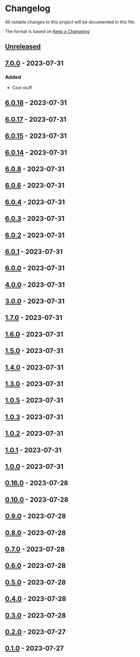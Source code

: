 # Changelog

All notable changes to this project will be documented in this file.

The format is based on [Keep a Changelog](https://keepachangelog.com/en/1.0.0/)

## [Unreleased]

## [7.0.0] - 2023-07-31

### Added

-   Cool stuff

## [6.0.18] - 2023-07-31

## [6.0.17] - 2023-07-31

## [6.0.15] - 2023-07-31

## [6.0.14] - 2023-07-31

## [6.0.8] - 2023-07-31

## [6.0.6] - 2023-07-31

## [6.0.4] - 2023-07-31

## [6.0.3] - 2023-07-31

## [6.0.2] - 2023-07-31

## [6.0.1] - 2023-07-31

## [6.0.0] - 2023-07-31

## [4.0.0] - 2023-07-31

## [3.0.0] - 2023-07-31

## [1.7.0] - 2023-07-31

## [1.6.0] - 2023-07-31

## [1.5.0] - 2023-07-31

## [1.4.0] - 2023-07-31

## [1.3.0] - 2023-07-31

## [1.0.5] - 2023-07-31

## [1.0.3] - 2023-07-31

## [1.0.2] - 2023-07-31

## [1.0.1] - 2023-07-31

## [1.0.0] - 2023-07-31

## [0.16.0] - 2023-07-28

## [0.10.0] - 2023-07-28

## [0.9.0] - 2023-07-28

## [0.8.0] - 2023-07-28

## [0.7.0] - 2023-07-28

## [0.6.0] - 2023-07-28

## [0.5.0] - 2023-07-28

## [0.4.0] - 2023-07-28

## [0.3.0] - 2023-07-28

## [0.2.0] - 2023-07-27

## [0.1.0] - 2023-07-27

[Unreleased]: https://github.com/MarkoSagadin/ci-test/compare/v7.0.0...HEAD

[7.0.0]: https://github.com/MarkoSagadin/ci-test/compare/v6.0.18...v7.0.0

[6.0.18]: https://github.com/MarkoSagadin/ci-test/compare/v6.0.17...v6.0.18

[6.0.17]: https://github.com/MarkoSagadin/ci-test/compare/v6.0.15...v6.0.17

[6.0.15]: https://github.com/MarkoSagadin/ci-test/compare/v6.0.14...v6.0.15

[6.0.14]: https://github.com/MarkoSagadin/ci-test/compare/v6.0.8...v6.0.14

[6.0.8]: https://github.com/MarkoSagadin/ci-test/compare/v6.0.6...v6.0.8

[6.0.6]: https://github.com/MarkoSagadin/ci-test/compare/v6.0.4...v6.0.6

[6.0.4]: https://github.com/MarkoSagadin/ci-test/compare/v6.0.3...v6.0.4

[6.0.3]: https://github.com/MarkoSagadin/ci-test/compare/v6.0.2...v6.0.3

[6.0.2]: https://github.com/MarkoSagadin/ci-test/compare/v6.0.1...v6.0.2

[6.0.1]: https://github.com/MarkoSagadin/ci-test/compare/v6.0.0...v6.0.1

[6.0.0]: https://github.com/MarkoSagadin/ci-test/compare/v4.0.0...v6.0.0

[4.0.0]: https://github.com/MarkoSagadin/ci-test/compare/v3.0.0...v4.0.0

[3.0.0]: https://github.com/MarkoSagadin/ci-test/compare/v1.7.0...v3.0.0

[1.7.0]: https://github.com/MarkoSagadin/ci-test/compare/v1.6.0...v1.7.0

[1.6.0]: https://github.com/MarkoSagadin/ci-test/compare/v1.5.0...v1.6.0

[1.5.0]: https://github.com/MarkoSagadin/ci-test/compare/v1.4.0...v1.5.0

[1.4.0]: https://github.com/MarkoSagadin/ci-test/compare/v1.3.0...v1.4.0

[1.3.0]: https://github.com/MarkoSagadin/ci-test/compare/v1.0.5...v1.3.0

[1.0.5]: https://github.com/MarkoSagadin/ci-test/compare/v1.0.3...v1.0.5

[1.0.3]: https://github.com/MarkoSagadin/ci-test/compare/v1.0.2...v1.0.3

[1.0.2]: https://github.com/MarkoSagadin/ci-test/compare/v1.0.1...v1.0.2

[1.0.1]: https://github.com/MarkoSagadin/ci-test/compare/v1.0.0...v1.0.1

[1.0.0]: https://github.com/MarkoSagadin/ci-test/compare/v0.16.0...v1.0.0

[0.16.0]: https://github.com/MarkoSagadin/ci-test/compare/v0.10.0...v0.16.0

[0.10.0]: https://github.com/MarkoSagadin/ci-test/compare/v0.9.0...v0.10.0

[0.9.0]: https://github.com/MarkoSagadin/ci-test/compare/v0.8.0...v0.9.0

[0.8.0]: https://github.com/MarkoSagadin/ci-test/compare/v0.7.0...v0.8.0

[0.7.0]: https://github.com/MarkoSagadin/ci-test/compare/v0.6.0...v0.7.0

[0.6.0]: https://github.com/MarkoSagadin/ci-test/compare/v0.5.0...v0.6.0

[0.5.0]: https://github.com/MarkoSagadin/ci-test/compare/v0.4.0...v0.5.0

[0.4.0]: https://github.com/MarkoSagadin/ci-test/compare/v0.3.0...v0.4.0

[0.3.0]: https://github.com/MarkoSagadin/ci-test/compare/v0.2.0...v0.3.0

[0.2.0]: https://github.com/MarkoSagadin/ci-test/compare/v0.1.0...v0.2.0

[0.1.0]: https://github.com/MarkoSagadin/ci-test/compare/e08bd591d098cb7182a57ab34e3b639fc293c644...v0.1.0
